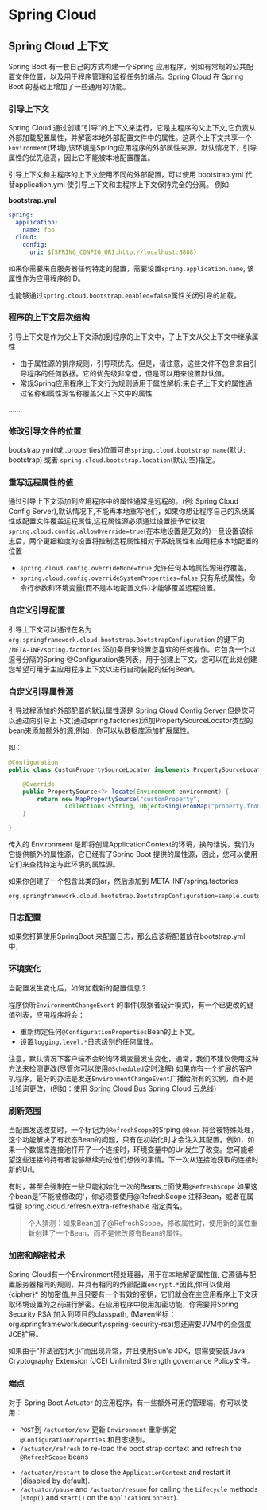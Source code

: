 # Spring Cloud

## Spring Cloud 上下文

Spring Boot 有一套自己的方式构建一个Spring 应用程序，例如有常规的公共配置文件位置，以及用于程序管理和监视任务的端点。Spring Cloud 在 Spring Boot 的基础上增加了一些通用的功能。

### 引导上下文

Spring Cloud 通过创建“引导”的上下文来运行，它是主程序的父上下文,它负责从外部加载配置属性，并解密本地外部配置文件中的属性。这两个上下文共享一个`Environment`(环境),该环境是Spring应用程序的外部属性来源。默认情况下，引导属性的优先级高，因此它不能被本地配置覆盖。

引导上下文和主程序的上下文使用不同的外部配置，可以使用 bootstrap.yml 代替application.yml 使引导上下文和主程序上下文保持完全的分离。
例如: 

**bootstrap.yml**

```yml
spring:
  application:
    name: foo
  cloud:
    config:
      uri: ${SPRING_CONFIG_URI:http://localhost:8888}
```
如果你需要来自服务器任何特定的配置，需要设置`spring.application.name`, 该属性作为应用程序的ID。

也能够通过`spring.cloud.bootstrap.enabled=false`属性关闭引导的加载。

### 程序的上下文层次结构
引导上下文是作为父上下文添加到程序的上下文中，子上下文从父上下文中继承属性

* 由于属性源的排序规则，引导项优先。但是，请注意，这些文件不包含来自引导程序的任何数据。它的优先级非常低，但是可以用来设置默认值。
* 常规Spring应用程序上下文行为规则适用于属性解析:来自子上下文的属性通过名称和属性源名称覆盖父上下文中的属性

......

### 修改引导文件的位置
bootstrap.yml(或 .properties)位置可由`spring.cloud.bootstrap.name`(默认: bootstrap) 或者 `spring.cloud.bootstrap.location`(默认:空)指定。

### 重写远程属性的值
通过引导上下文添加到应用程序中的属性通常是远程的。(例: Spring Cloud Config Server),默认情况下,不能再本地重写他们，如果你想让程序自己的系统属性或配置文件覆盖远程属性,远程属性源必须通过设置授予它权限`spring.cloud.config.allowOverride=true`(在本地设置是无效的)一旦设置该标志后，两个更细粒度的设置将控制远程属性相对于系统属性和应用程序本地配置的位置
* `spring.cloud.config.overrideNone=true` 允许任何本地属性源进行覆盖。
* `spring.cloud.config.overrideSystemProperties=false` 只有系统属性，命令行参数和环境变量(而不是本地配置文件)才能够覆盖远程设置。

### 自定义引导配置
引导上下文可以通过在名为`org.springframework.cloud.bootstrap.BootstrapConfiguration` 的键下向 `/META-INF/spring.factories` 添加条目来设置您喜欢的任何操作。它包含一个以逗号分隔的Spring @Configuration类列表，用于创建上下文，您可以在此处创建您希望可用于主应用程序上下文以进行自动装配的任何Bean。

### 自定义引导属性源

 引导过程添加的外部配置的默认属性源是 Spring Cloud Config Server,但是您可以通过向引导上下文(通过spring.factories)添加PropertySourceLocator类型的bean来添加额外的源,例如，你可以从数据库添加扩展属性。

如：

```java
@Configuration
public class CustomPropertySourceLocator implements PropertySourceLocator {

    @Override
    public PropertySource<?> locate(Environment environment) {
        return new MapPropertySource("customProperty",
                Collections.<String, Object>singletonMap("property.from.sample.custom.source", "worked as intended"));
    }

}
```

传入的 Environment 是即将创建ApplicationContext的环境，换句话说，我们为它提供额外的属性源，它已经有了Spring Boot 提供的属性源，因此，您可以使用它们来查找特定与此环境的属性源。

如果你创建了一个包含此类的jar，然后添加到 META-INF/spring.factories

```properties
org.springframework.cloud.bootstrap.BootstrapConfiguration=sample.custom.CustomPropertySourceLocator
```

### 日志配置

如果您打算使用SpringBoot 来配置日志，那么应该将配置放在bootstrap.yml 中，

### 环境变化

当配置发生变化后，如何加载新的配置信息？

程序侦听`EnvironmentChangeEvent` 的事件(观察者设计模式)，有一个已更改的键值列表，应用程序将会：

* 重新绑定任何`@ConfigurationProperties`Bean的上下文。
* 设置`logging.level.*`日志级别的任何属性。

注意，默认情况下客户端不会轮询环境变量发生变化，通常，我们不建议使用这种方法来检测更改(尽管你可以使用`@Scheduled`定时注解) 如果你有一个扩展的客户机程序，最好的办法是发送`EnvironmentChangeEvent`广播给所有的实例，而不是让轮询更改，(例如：使用  [Spring Cloud Bus](https://github.com/spring-cloud/spring-cloud-bus) Spring Cloud 云总线)

### 刷新范围

当配置发送改变时，一个标记为`@RefreshScope`的Srping `@Bean` 将会被特殊处理，这个功能解决了有状态Bean的问题，只有在初始化时才会注入其配置。例如，如果一个数据库连接池打开了一个连接时，环境变量中的Url发生了改变。您可能希望这些连接的持有者能够继续完成他们想做的事情。下一次从连接池获取的连接时新的Url。

有时，甚至会强制在一些只能初始化一次的Beans上面使用`@RefreshScope` 如果这个bean是'不能被修改的'，你必须要使用@RefreshScope 注释Bean，或者在属性键 spring.cloud.refresh.extra-refreshable 指定类名。

> 个人猜测：如果Bean加了@RefreshScope，修改属性时，使用新的属性重新创建了一个Bean，而不是修改原有Bean的属性。

### 加密和解密技术

Spring Cloud有一个Environment预处理器，用于在本地解密属性值, 它遵循与配置服务器相同的规则，并具有相同的外部配置`encrypt.*`因此,你可以使用{cipher}* 的加密值,并且只要有一个有效的密钥，它们就会在主应用程序上下文获取环境设置的之前进行解密。在应用程序中使用加密功能，你需要将Spring Security RSA 加入到项目的classpath, (Maven坐标：org.springframework.security:spring-security-rsa)您还需要JVM中的全强度JCE扩展。

如果由于“非法密钥大小”而出现异常，并且使用Sun's JDK，您需要安装Java Cryptography Extension (JCE) Unlimited Strength governance Policy文件。

### 端点

对于 Spring Boot Actuator 的应用程序，有一些额外可用的管理端，你可以使用：

* `POST`到 `/actuator/env` 更新 `Environment` 重新绑定 `@ConfigurationProperties` 和日志级别。
* `/actuator/refresh` to re-load the boot strap context and refresh the `@RefreshScope` beans

- `/actuator/restart` to close the `ApplicationContext` and restart it (disabled by default).
- `/actuator/pause` and `/actuator/resume` for calling the `Lifecycle` methods (`stop()` and `start()` on the `ApplicationContext`).

